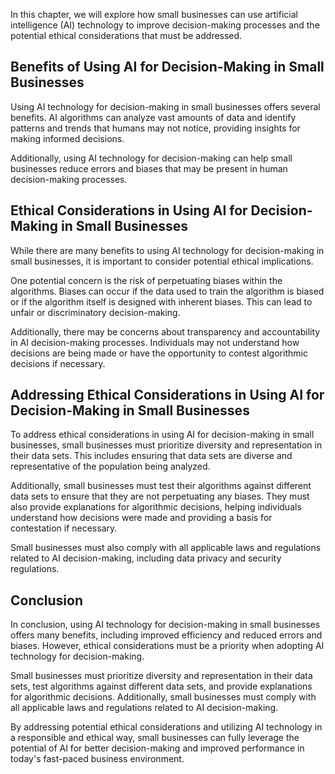 

In this chapter, we will explore how small businesses can use artificial intelligence (AI) technology to improve decision-making processes and the potential ethical considerations that must be addressed.

Benefits of Using AI for Decision-Making in Small Businesses
------------------------------------------------------------

Using AI technology for decision-making in small businesses offers several benefits. AI algorithms can analyze vast amounts of data and identify patterns and trends that humans may not notice, providing insights for making informed decisions.

Additionally, using AI technology for decision-making can help small businesses reduce errors and biases that may be present in human decision-making processes.

Ethical Considerations in Using AI for Decision-Making in Small Businesses
--------------------------------------------------------------------------

While there are many benefits to using AI technology for decision-making in small businesses, it is important to consider potential ethical implications.

One potential concern is the risk of perpetuating biases within the algorithms. Biases can occur if the data used to train the algorithm is biased or if the algorithm itself is designed with inherent biases. This can lead to unfair or discriminatory decision-making.

Additionally, there may be concerns about transparency and accountability in AI decision-making processes. Individuals may not understand how decisions are being made or have the opportunity to contest algorithmic decisions if necessary.

Addressing Ethical Considerations in Using AI for Decision-Making in Small Businesses
-------------------------------------------------------------------------------------

To address ethical considerations in using AI for decision-making in small businesses, small businesses must prioritize diversity and representation in their data sets. This includes ensuring that data sets are diverse and representative of the population being analyzed.

Additionally, small businesses must test their algorithms against different data sets to ensure that they are not perpetuating any biases. They must also provide explanations for algorithmic decisions, helping individuals understand how decisions were made and providing a basis for contestation if necessary.

Small businesses must also comply with all applicable laws and regulations related to AI decision-making, including data privacy and security regulations.

Conclusion
--------------------------

In conclusion, using AI technology for decision-making in small businesses offers many benefits, including improved efficiency and reduced errors and biases. However, ethical considerations must be a priority when adopting AI technology for decision-making.

Small businesses must prioritize diversity and representation in their data sets, test algorithms against different data sets, and provide explanations for algorithmic decisions. Additionally, small businesses must comply with all applicable laws and regulations related to AI decision-making.

By addressing potential ethical considerations and utilizing AI technology in a responsible and ethical way, small businesses can fully leverage the potential of AI for better decision-making and improved performance in today's fast-paced business environment.
